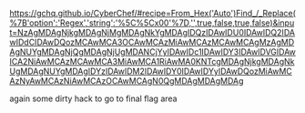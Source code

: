 https://gchq.github.io/CyberChef/#recipe=From_Hex('Auto')Find_/_Replace(%7B'option':'Regex','string':'%5C%5Cx00'%7D,'',true,false,true,false)&input=NzAgMDAgNjkgMDAgNjMgMDAgNkYgMDAgIDQzIDAwIDU0IDAwIDQ2IDAwIDdCIDAwDQozMCAwMCA3OCAwMCAzMiAwMCAzMCAwMCAgMzAgMDAgNUYgMDAgNjQgMDAgNjUgMDANCjYyIDAwIDc1IDAwIDY3IDAwIDVGIDAwICA2NiAwMCAzMCAwMCA3MiAwMCA1RiAwMA0KNTcgMDAgNjkgMDAgNkUgMDAgNUYgMDAgIDYzIDAwIDM2IDAwIDY0IDAwIDYyIDAwDQozMiAwMCAzNyAwMCAzNiAwMCAzOCAwMCAgN0QgMDAgMDAgMDAg


again some dirty hack to go to final flag area

